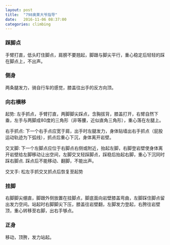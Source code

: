 ```yaml
---
layout: post
title:  "798奥莱大爷指导"
date:   2016-11-06 08:37:00
categories: climbing
---
```

### 踩脚点
手臂打直，低头盯住脚点，肩膀不要翘起，脚跟与脚尖平行，重心稳定后轻轻的踩在脚点上，不出声。

### 侧身
两条腿发力，骑自行车的感觉，膝盖往出手的反方向顶。

### 向右横移
起势: 左手抓点，手臂打直，两脚脚尖踩点，含胸拔背，膝盖打开，右臂自然下垂，左手与两脚成80度的三角形（非等腰，近似直角三角形），重心落在左腿上。

右手抓点: 下一个右手点应宽于肩，出手时左腿发力，身体贴墙出右手抓点（屁股运动轨迹为下弧线），抓点后重心下沉，身体离开岩壁。

交叉脚: 下一个左脚点应位于右脚点右侧或附近，抬起左脚，右脚登岩壁使身体离开岩壁给左脚移动让出空间，左脚交叉轻踩脚点，踩稳后抬起右脚，重心下沉同时踩右脚点.
踩点后不能移动、翻脚，不能出声。

交叉手: 松左手抓交叉抓点后恢复至起势


### 挂脚
右脚脚尖绷直，脚跟外侧放置在挂脚点，脚底面向岩壁膝盖弯曲，左脚踩住脚点留出发力空间。站起时右脚脚尖下压，膝盖往岩壁翻，左脚发力登起，右胯往岩壁顶，重心转移至右脚，出右手够点。


### 正身
移动，顶胯，发力站起。
